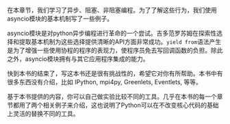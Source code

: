 在本章节，我们学习了异步、阻塞、非阻塞编程。为了了解这些行为，我们使用asyncio模块的基本机制写了一些例子。

asyncio模块是对python异步编程进行革命的一个尝试。吉多范罗苏姆在探索性选择和提取基本机制为这些选择提供清晰的API方面非常成功。`yield from`语法产生是为了增强一些使用协程的程序的表现力，使程序员免去写回调函数的负担。除此之外，asyncio模块拥有与其它应用程序集成的能力。

快到本书的结束了，写这本书还是很有挑战性的，希望它对你有所帮助。本书中有很多东西没有介绍，比如 IPython, mpi4py, Greenlets, Eventlets, 等等。

基于本书提供的内容，你可以自己做实验比较不同的工具。几乎在本书的每一个章节都用了两个相关例子来介绍，这也说明了Python可以在不改变核心代码的基础上灵活的替换不同的工具。
